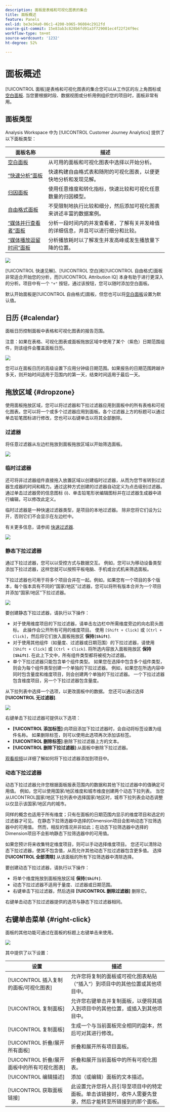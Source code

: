 ```yaml
---
description: 面板是表格和可视化图表的集合
title: 面板概述
feature: Panels
exl-id: be3e34a0-06c1-4200-b965-96084c2912fd
source-git-commit: 15e83ab3c828b6fd91a3f729001ec4f22f24f9ec
workflow-type: tm+mt
source-wordcount: '1232'
ht-degree: 52%

---
```


# 面板概述

[!UICONTROL 面板]是表格和可视化图表的集合您可以从工作区的左上角图标或 [空白面板](/help/analysis-workspace/c-panels/blank-panel.md). 当您要根据时段、数据视图或分析用例组织您的项目时，面板非常有用。

## 面板类型

Analysis Workspace 中为 [!UICONTROL Customer Journey Analytics] 提供了以下面板类型：

| 面板名称 | 描述 |
| --- | --- |
| [空白面板](/help/analysis-workspace/c-panels/blank-panel.md) | 从可用的面板和可视化图表中选择以开始分析。 |
| [“快速分析”面板](quickinsight.md) | 快速构建自由格式表和随附的可视化图表，以便更快地分析和发现见解。 |
| [归因面板](attribution.md) | 使用任意维度和转化指标，快速比较和可视化任意数量的归因模型。 |
| [自由格式面板](freeform-panel.md) | 不受限制地执行比较和细分，然后添加可视化图表来讲述丰富的数据案例。 |
| [“媒体并行查看者”面板](media-concurrent-viewers.md) | 分析一段时间内的并发查看者，了解有关并发峰值的详细信息，并且可以进行细分和比较。 |
| [“媒体播放逗留时间”面板](media-playback-timespent/media-playback-time-spent.md) | 分析播放耗时以了解发生并发高峰或发生播放量下降的位置。 |

![](assets/panel-overview.png)

[!UICONTROL 快速见解]、[!UICONTROL 空白]和[!UICONTROL 自由格式]面板非常适合开始您的分析，而[!UICONTROL Attribution IQ] 本身有助于进行更深入的分析。项目中有一个 `"+"` 按钮，通过该按钮，您可以随时添加空白面板。

默认开始面板是[!UICONTROL 自由格式]面板，但您也可以将[空白面板](/help/analysis-workspace/c-panels/blank-panel.md)设置为默认值。

## 日历 {#calendar}

面板日历控制面板中表格和可视化图表的报告范围。

注意：如果在表格、可视化图表或面板拖放区域中使用了某个（紫色）日期范围组件，则该组件会覆盖面板日历。

![](assets/panel-calendar.png)

您可以在面板日历的高级设置下应用分钟级日期范围。如果报告的日期范围跨越许多天，则开始时间适用于范围内的第一天，结束时间适用于最后一天。

## 拖放区域 {#dropzone}

使用面板拖放区域，您可以将过滤器和下拉过滤器应用到面板中的所有表格和可视化图表。您可以将一个或多个过滤器应用到面板。各个过滤器上方的标题可以通过单击铅笔图标进行修改，您也可以右键单击以将其全部删除。

### 过滤器

将任意过滤器从左边栏拖放到面板拖放区域以开始筛选面板。

![](assets/segment-filter.png)

### 临时过滤器

还可将非过滤器组件直接拖入放置区域以创建临时过滤器，从而为您节省转到过滤器生成器的时间和精力。通过这种方式创建的过滤器自动定义为点击级别过滤器。通过单击过滤器旁的信息图标 (i)、单击铅笔形状编辑图标并在过滤器生成器中进行编辑，可以修改此定义。

临时过滤器是一种快速过滤器类型，是项目的本地过滤器。 除非您将它们设为公开，否则它们不会显示在左边栏中。

有关更多信息，请参阅 [快速过滤器](/help/components/filters/quick-filters.md).

![](assets/adhoc-segment-filter.png)

### 静态下拉过滤器

通过下拉过滤器，您可以以受控方式与数据交互。 例如，您可以为移动设备类型添加下拉过滤器，这样您就可以按照平板电脑、手机或台式机来筛选面板。

下拉过滤器也可用于将多个项目合并在一起。例如，如果您有一个项目的多个版本，每个版本具有不同的“国家/地区”过滤器，您可以将所有版本合并为一个项目并添加“国家/地区”下拉过滤器。

![](assets/dropdown-filter-intro.png)

要创建静态下拉过滤器，请执行以下操作：

* 对于使用维度项目的下拉过滤器，请单击左边栏中所需维度旁边的向右箭头图标。 此操作会公开所有可用的维度项目。 使用 `[Shift + Click]` 或 `[Ctrl + Click]`，然后将它们放入面板拖放区 **保持`[Shift]`**.
* 对于使用其他组件（如量度、过滤器或日期范围）的下拉过滤器，请使用 `[Shift + Click]` 或 `[Ctrl + Click]`. 将所选内容放入面板拖放区 **保持`[Shift]`**. 在此上下文中，所有组件类型都将被视为过滤器。
* 单个下拉过滤器只能包含单个组件类型。 如果您在选择中包含多个组件类型，则会为每个组件类型创建一个单独的下拉过滤器。 例如，如果您在所选内容中同时包含量度和维度项目，则会创建两个单独的下拉过滤器。 一个下拉过滤器包含维度项目，另一个下拉过滤器包含量度。

从下拉列表中选择一个选项，以更改面板中的数据。 您还可以通过选择 **[!UICONTROL 无过滤器]**.

![](assets/create-dropdown.png)

右键单击下拉过滤器可提供以下选项：

* **[!UICONTROL 添加标签]**:向项目添加下拉过滤器时，会自动将标签设置为组件名称。 如果删除标签，则可以使用此选项再次添加该标签。
* **[!UICONTROL 删除标签]**:删除下拉过滤器上方的文本。
* **[!UICONTROL 删除下拉过滤器]**:从面板中删除下拉过滤器。

[观看视频](https://experienceleague.adobe.com/docs/analytics-learn/tutorials/analysis-workspace/using-panels/using-panels-to-organize-your-analysis-workspace-projects.html)以详细了解如何将下拉过滤器添加到项目中。

### 动态下拉过滤器

动态下拉过滤器允许您根据面板报表范围内的数据和其他下拉过滤器中的值确定可用值。 例如，您可以使用国家/地区维度和城市维度创建两个动态下拉列表。 当您从UICONTROL国家/地区下拉列表中选择国家/地区时，城市下拉列表会动态调整以仅显示该国家/地区内的城市。

同样的概念也适用于所有维度；只有在面板的日期范围内显示的维度项目和选定的过滤器才可见。 在静态下拉筛选器中选择的Dimension项目会影响动态下拉筛选器中的可用值。 然而，相反的情况并非如此；在动态下拉筛选器中选择的Dimension项目不会影响静态下拉筛选器中的可用值。

如果您预计将来收集特定维度项目，则可以手动选择维度项目。 您还可以清除动态下拉过滤器，使其不包含值，从而允许其他动态下拉过滤器包含更多值。 选择 **[!UICONTROL 全部清除]** 从该面板的所有下拉筛选器中清除选择。

要创建动态下拉过滤器，请执行以下操作：

* 将单个维度拖放到面板拖放区域 **保持`[Shift]`**.
* 动态下拉过滤器不适用于量度、过滤器或日期范围。
* 右键单击下拉过滤器，然后选择 **[!UICONTROL 删除过滤器]** 删除它。

右键单击动态下拉过滤器提供的选项与静态下拉过滤器相同。

## 右键单击菜单 {#right-click}

面板的其他功能可通过在面板的标题上右键单击来使用。

![](assets/right-click-menu.png)

其中提供了以下设置：

| 设置 | 描述 |
| --- | --- |
| [!UICONTROL 插入复制的面板/可视化图表] | 允许您将复制的面板或可视化图表粘贴（“插入”）到项目中的其他位置或其他项目中。 |
| [!UICONTROL 复制面板] | 允许您右键单击并复制面板，以便将其插入到项目中的其他位置，或插入到其他项目中。 |
| [!UICONTROL 复制面板] | 生成一个与当前面板完全相同的副本，然后可对其进行修改。 |
| [!UICONTROL 折叠/展开所有面板] | 折叠和展开所有项目面板。 |
| [!UICONTROL 折叠/展开面板中的所有可视化图表] | 折叠和展开当前面板中的所有可视化图表。 |
| [!UICONTROL 编辑描述] | 添加（或编辑）面板的文本描述。 |
| [!UICONTROL 获取面板链接] | 此设置允许您将人员引导至项目中的特定面板。单击该链接时，收件人需要先登录，然后才能转至所链接到的那个面板。 |
